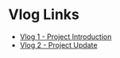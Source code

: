 # Vlog Links
- [Vlog 1 - Project Introduction](https://youtu.be/OcyOhmqbeCk)
- [Vlog 2 - Project Update](https://youtu.be/Btn4pApUPg8)

